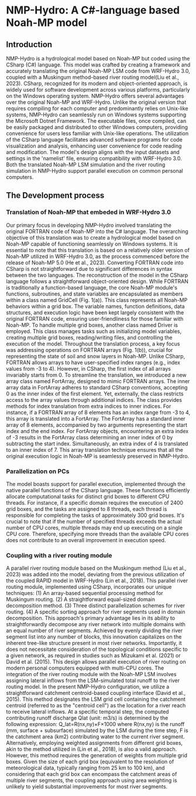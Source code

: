 # NMP-Hydro: A C#-language based Noah-MP model
## Introduction
NMP-Hydro is a hydrological model based on Noah-MP but coded using the CSharp (C#) language. This model was crafted by creating a framework and accurately translating the original Noah-MP LSM code from WRF-Hydro 3.0, coupled with a Muskingum method-based river routing model(Liu et al., 2023). CSharp, recognized for its modern and object-oriented approach, is widely used for software development across various platforms, particularly on the Windows operating system. 
NMP-Hydro offers several advantages over the original Noah-MP and WRF-Hydro. Unlike the original version that requires compiling for each computer and predominantly relies on Unix-like systems, NMP-Hydro can seamlessly run on Windows systems supporting the Microsoft Dotnet Framework. The executable files, once compiled, can be easily packaged and distributed to other Windows computers, providing convenience for users less familiar with Unix-like operations. The utilization of the CSharp language facilitates advanced software programs for code visualization and analysis, enhancing user convenience for code reading and modification. The model's design aligns with the input datasets and settings in the 'namelist' file, ensuring compatibility with WRF-Hydro 3.0. Both the translated Noah-MP LSM simulation and the river routing simulation in NMP-Hydro support parallel execution on common personal computers.

## The Development process
### Translation of Noah-MP that embeded in WRF-Hydro 3.0
Our primary focus in developing NMP-Hydro involved translating the original FORTRAN code of Noah-MP into the C# language. The overarching objective of this translation was to create a hydrological model based on Noah-MP capable of functioning seamlessly on Windows systems. It is essential to note that this translation is based on a relatively older version of Noah-MP utilized in WRF-Hydro 3.0, as the process commenced before the release of Noah-MP 5.0 (He et al., 2023).
Converting FORTRAN code into CSharp is not straightforward due to significant differences in syntax between the two languages. The reconstruction of the model in the CSharp language follows a straightforward object-oriented design. While FORTRAN is traditionally a function-based language, the core Noah-MP module's functions, subroutines, and state variables are encapsulated as members within a class named GridCell (Fig. 1(a)). This class represents all Noah-MP behaviors within a grid box. The variable names, function definitions, data structures, and execution logic have been kept largely consistent with the original FORTRAN code, ensuring user-friendliness for those familiar with Noah-MP. To handle multiple grid boxes, another class named Driver is employed. This class manages tasks such as initializing model variables, creating multiple grid boxes, reading/writing files, and controlling the execution of the model.
Throughout the translation process, a key focus was addressing operations on FORTRAN arrays (Fig. 1(b)), crucial for representing the state of soil and snow layers in Noah-MP. Unlike CSharp, FORTRAN allows arrays to have user-specified index ranges (e.g., index values from -3 to 4). However, in CSharp, the first index of all arrays invariably starts from 0. To streamline the translation, we introduced a new array class named FortArray, designed to mimic FORTRAN arrays. The inner array data in FortArray adheres to standard CSharp conventions, accepting 0 as the inner index of the first element. Yet, externally, the class restricts access to the array values through additional indices. The class provides methods for index translation from extra indices to inner indices.
For instance, if a FORTRAN array of 8 elements has an index range from -3 to 4, this array is translated into a FortArray. The FortArray has a standard inner array of 8 elements, accompanied by two arguments representing the start index and the end index. For FortArray objects, encountering an extra index of -3 results in the FortArray class determining an inner index of 0 by subtracting the start index. Simultaneously, an extra index of 4 is translated to an inner index of 7. This array translation technique ensures that all the original execution logic in Noah-MP is seamlessly preserved in NMP-Hydro.

### Parallelization on PCs
The model boasts support for parallel execution, implemented through the native parallel functions of the CSharp language. These functions efficiently allocate computational tasks for distinct grid boxes to different CPU threads. For instance, if a specific domain requires the execution of 2400 grid boxes, and the tasks are assigned to 8 threads, each thread is responsible for completing the tasks of approximately 300 grid boxes. It's crucial to note that if the number of specified threads exceeds the actual number of CPU cores, multiple threads may end up executing on a single CPU core. Therefore, specifying more threads than the available CPU cores does not contribute to an overall improvement in execution speed. 

### Coupling with a river routing module
A parallel river routing module based on the Muskingum method (Liu et al., 2023) was added into the model, deviating from the previous utilization of the coupled RAPID model in WRF-Hydro (Lin et al., 2018). This parallel river routing module, implemented using CSharp, incorporates our unique techniques: 
(1) An array-based sequential processing method for Muskingum routing.
(2) A straightforward equal-sized domain decomposition method.
(3) Three distinct parallelization schemes for river routing.
(4) A specific sorting approach for river segments used in domain decomposition.
This approach's primary advantage lies in its ability to straightforwardly decompose any river network into multiple domains with an equal number of river segments. Achieved by evenly dividing the river segment list into any number of blocks, this innovation capitalizes on the inherent tree-like structure present in most river networks. Importantly, it does not necessitate consideration of the topological conditions specific to a given network, as required in studies such as Mizukami et al. (2021) or David et al. (2015). This design allows parallel execution of river routing on modern personal computers equipped with multi-CPU cores.
The integration of the river routing module with the Noah-MP LSM involves assigning lateral inflows from the LSM-simulated total runoff to the river routing model. In the present NMP-Hydro configuration, we utilize a straightforward catchment centroid-based coupling interface (David et al., 2015). This method designates the LSM grid cell containing the catchment centroid (referred to as the "centroid cell") as the location for a river reach to receive lateral inflows. At a specific temporal step, the computed contributing runoff discharge Qlat (unit: m3/s) is determined by the following expression: 
Q_lat=R(nx,ny)×F×1000
where R(nx,ny) is the runoff (mm, surface + subsurface) simulated by the LSM during the time step, F is the catchment area (km2) contributing water to the current river segment.
Alternatively, employing weighted assignments from different grid boxes, akin to the method utilized in (Lin et al., 2018), is also a valid approach. However, this method requires the generation of weights from multiple grid boxes. Given the size of each grid box (equivalent to the resolution of meteorological data, typically ranging from 25 km to 100 km), and considering that each grid box can encompass the catchment areas of multiple river segments, the coupling approach using area weighting is unlikely to yield substantial improvements for most river segments. 

